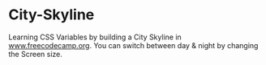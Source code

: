 # City-Skyline
Learning CSS Variables by building a City Skyline in www.freecodecamp.org.
You can switch between day & night by changing the Screen size.
